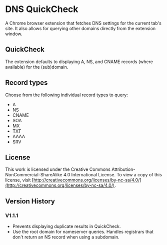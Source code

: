 # DNS QuickCheck
A Chrome browser extension that fetches DNS settings for the current tab's site. It also allows for querying other domains directly from the extension window.

## QuickCheck
The extension defaults to displaying A, NS, and CNAME records (where available) for the (sub)domain.

## Record types
Choose from the following individual record types to query:
- A
- NS
- CNAME
- SOA
- MX
- TXT
- AAAA
- SRV

## License
This work is licensed under the Creative Commons Attribution-NonCommercial-ShareAlike 4.0 International License. To view a copy of this license, visit [http://creativecommons.org/licenses/by-nc-sa/4.0/](http://creativecommons.org/licenses/by-nc-sa/4.0/).


## Version History
### V1.1.1
- Prevents displaying duplicate results in QuickCheck.
- Use the root domain for nameserver queries. Handles registrars that don't return an NS record when using a subdomain.